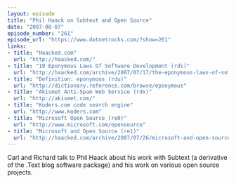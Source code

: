 ```yaml
---
layout: episode
title: "Phil Haack on Subtext and Open Source"
date: "2007-08-07"
episode_number: "261"
episode_url: "https://www.dotnetrocks.com/?show=261"
links:
- title: "Haacked.com"
  url: "http://haacked.com/"
- title: "19 Eponymous Laws Of Software Development (rds)"
  url: "http://haacked.com/archive/2007/07/17/the-eponymous-laws-of-software-development.aspx"
- title: "Definition: eponymous (rdu)"
  url: "http://dictionary.reference.com/browse/eponymous"
- title: "Akismet Anti-Spam Web Service (rdx)"
  url: "http://akismet.com/"
- title: "Koders.com code search engine"
  url: "http://www.koders.com"
- title: "Microsoft Open Source (re0)"
  url: "http://www.microsoft.com/opensource"
- title: "Microsoft and Open Source (re1)"
  url: "http://haacked.com/archive/2007/07/26/microsoft-and-open-source.aspx"
---
```


Carl and Richard talk to Phil Haack about his work with Subtext (a derivative of the .Text blog software package) and his work on various open source projects.
